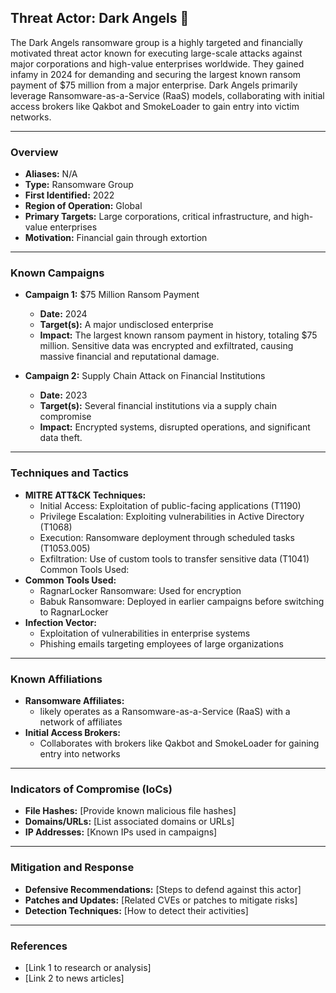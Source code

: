 ## Threat Actor: Dark Angels 👼
The Dark Angels ransomware group is a highly targeted and financially motivated threat actor known for executing large-scale attacks against major corporations and high-value enterprises worldwide. They gained infamy in 2024 for demanding and securing the largest known ransom payment of $75 million from a major enterprise. Dark Angels primarily leverage Ransomware-as-a-Service (RaaS) models, collaborating with initial access brokers like Qakbot and SmokeLoader to gain entry into victim networks.

---
### Overview
- **Aliases:** N/A
- **Type:** Ransomware Group
- **First Identified:** 2022
- **Region of Operation:** Global
- **Primary Targets:** Large corporations, critical infrastructure, and high-value enterprises
- **Motivation:** Financial gain through extortion

---
### Known Campaigns
- **Campaign 1:** $75 Million Ransom Payment
  - **Date:** 2024
  - **Target(s):** A major undisclosed enterprise
  - **Impact:** The largest known ransom payment in history, totaling $75 million. Sensitive data was encrypted and exfiltrated, causing massive financial and reputational damage.
 
- **Campaign 2:** Supply Chain Attack on Financial Institutions
  - **Date:** 2023
  - **Target(s):** Several financial institutions via a supply chain compromise
  - **Impact:** Encrypted systems, disrupted operations, and significant data theft.

---
### Techniques and Tactics
- **MITRE ATT&CK Techniques:**
  -  Initial Access: Exploitation of public-facing applications (T1190)
  -  Privilege Escalation: Exploiting vulnerabilities in Active Directory (T1068)
  -  Execution: Ransomware deployment through scheduled tasks (T1053.005)
  -  Exfiltration: Use of custom tools to transfer sensitive data (T1041)
Common Tools Used:
- **Common Tools Used:** 
  -  RagnarLocker Ransomware: Used for encryption
  -  Babuk Ransomware: Deployed in earlier campaigns before switching to RagnarLocker
- **Infection Vector:**
  -  Exploitation of vulnerabilities in enterprise systems
  -  Phishing emails targeting employees of large organizations

---
### Known Affiliations
- **Ransomware Affiliates:** 
  -  likely operates as a Ransomware-as-a-Service (RaaS) with a network of affiliates
- **Initial Access Brokers:**
  -  Collaborates with brokers like Qakbot and SmokeLoader for gaining entry into networks

---
### Indicators of Compromise (IoCs)
- **File Hashes:** [Provide known malicious file hashes]
- **Domains/URLs:** [List associated domains or URLs]
- **IP Addresses:** [Known IPs used in campaigns]

---
### Mitigation and Response
- **Defensive Recommendations:** [Steps to defend against this actor]
- **Patches and Updates:** [Related CVEs or patches to mitigate risks]
- **Detection Techniques:** [How to detect their activities]

---
### References
- [Link 1 to research or analysis]
- [Link 2 to news articles]



